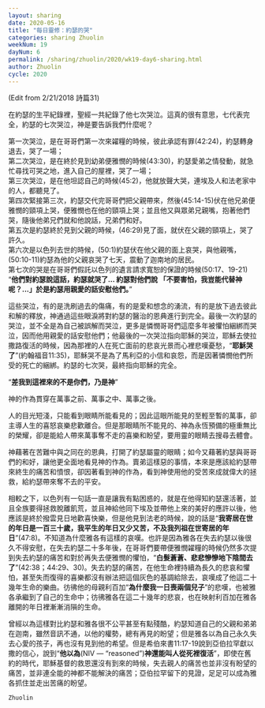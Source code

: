 ```yaml
---
layout: sharing
date: 2020-05-16
title: "每日靈修：約瑟的哭"
categories: sharing Zhuolin
weekNum: 19
dayNum: 6
permalink: /sharing/zhuolin/2020/wk19-day6-sharing.html
author: Zhuolin
cycle: 2020
---
```

(Edit from 2/21/2018 詩篇31)  

在約瑟的生平紀錄裡，聖經一共紀錄了他七次哭泣。這真的很有意思，七代表完全，約瑟的七次哭泣，神是要告訴我們什麼呢？  

第一次哭泣，是在哥哥們第一次來糴糧的時候，彼此承認有罪(42:24)，約瑟轉身退去，哭了一場；  
第二次哭泣，是在終於見到幼弟便雅憫的時候(43:30)，約瑟愛弟之情發動，就急忙尋找可哭之地，進入自己的屋裡，哭了一場；  
第三次哭泣，是在他坦認自己的時候(45:2)，他就放聲大哭，連埃及人和法老家中的人，都聽見了。  
第四次緊接第三次，約瑟交代完哥哥們把父親帶來，然後(45:14-15)伏在他兄弟便雅憫的頸項上哭，便雅憫也在他的頸項上哭；並且他又與眾弟兄親嘴，抱著他們哭，隨後他弟兄們就和他說話，兄弟們和好。  
第五次是約瑟終於見到父親的時候，(46:29)見了面，就伏在父親的頸項上，哭了許久。  
第六次是以色列去世的時候，(50:1)約瑟伏在他父親的面上哀哭，與他親嘴，(50:10-11)約瑟為他的父親哀哭了七天，震動了迦南地的居民。  
第七次的哭是在哥哥們假託以色列的遺言請求寬恕的保證的時候(50:17、19-21) “**他們對約瑟說這話，約瑟就哭了... 約瑟對他們說 「不要害怕，我豈能代替神呢？...」於是約瑟用親愛的話安慰他們。**”  

這些哭泣，有的是洗刷過去的傷痛，有的是愛和想念的湧流，有的是放下過去彼此和解的釋放，神通過這些眼淚將對約瑟的醫治的恩典進行到完全。最後一次約瑟的哭泣，並不全是為自己被誤解而哭泣，更多是憐憫哥哥們這麼多年被懼怕綑綁而哭泣，因而他用親愛的話安慰他們；他最後的一次哭泣指向耶穌的哭泣，耶穌去使拉撒路復活的時候，因為那裡的人在死亡面前的悲哀光景而心裡悲嘆憂愁，“**耶穌哭了**”(約翰福音11:35)，耶穌哭不是為了馬利亞的小信和哀怨，而是因著憐憫他們所受的死亡的綑綁。約瑟的七次哭，最終指向耶穌的完全。  

“**差我到這裡來的不是你們，乃是神**”  

神的作為貫穿在萬事之前、萬事之中、萬事之後。  

人的目光短淺，只能看到眼睛所能看見的；因此這眼所能見的至輕至暫的萬事，卻主導人生的喜怒哀樂悲歡離合。但是那眼睛所不能見的、神為永恆預備的極重無比的榮耀，卻是能給人帶來萬事奪不走的喜樂和盼望，要用靈的眼睛去搜尋去體會。  

神藉著在苦難中與之同在的恩典，打開了約瑟屬靈的眼睛；如今又藉著約瑟與哥哥們的和好，讓他更全面地看見神的作為。賣弟這樣惡的事情，本來是應該給約瑟帶來終生的痛苦和憤恨，卻因著看到神的作為，看到神使用他的受苦來成就偉大的拯救，給約瑟帶來奪不去的平安。  

相較之下，以色列有一句話一直是讓我有點困惑的，就是在他得知約瑟還活著，並且全族要得拯救脫離飢荒，並且神給他同下埃及並帶他上來的美好的應許以後，他應該是終於撥雲見日地歡喜快樂，但是他見到法老的時候，說的話是“**我寄居在世的年日是一百三十歲，我平生的年日又少又苦，不及我列祖在世寄居的年日**”(47:8)。不知道為什麼雅各有這樣的哀嘆。也許是因為雅各在失去約瑟以後很久不得安慰，在失去約瑟二十多年後，在哥哥們要帶便雅憫糴糧的時候仍然多次提到失去約瑟的痛苦和對於再失去便雅憫的懼怕，“**白髮蒼蒼、悲悲慘慘地下陰間去了**”(42:38；44:29、30)。失去約瑟的痛苦，在他生命裡持續為長久的悲哀和懼怕，甚至失而復得的喜樂都沒有辦法把這個灰色的基調給除去，哀嘆成了他這二十幾年生命的樂曲。彷彿他的母親利百加“**為什麼我一日喪兩個兒子**”的悲嘆，也被雅各承繼到了自己的生命中；彷彿雅各在這二十幾年的悲哀，也在映射利百加在雅各離開的年日裡漸漸消隕的生命。  

曾經以為這樣對比約瑟和雅各很不公平甚至有點殘酷，約瑟知道自己的父親和弟弟在迦南，雖然音訊不通，以他的權勢，總有再見的盼望；但是雅各以為自己永久失去心愛的孩子，再也沒有見到他的希望。但是希伯來書11:17-19說到亞伯拉罕獻以撒的信心，說到“**他以為**(NIV — “reasoned”)**神還能叫人從死裡復活**”，即使在舊約的時代，耶穌基督的救恩還沒有到來的時候，失去親人的痛苦也並非沒有盼望的痛苦，並非連全能的神都不能解決的痛苦；亞伯拉罕留下的見證，足足可以成為雅各抓住並走出苦痛的盼望。  

`Zhuolin`  
